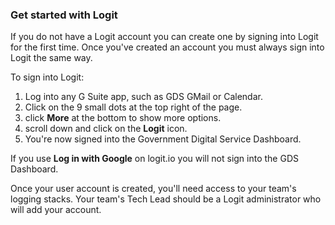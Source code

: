 ### Get started with Logit

If you do not have a Logit account you can create one by signing into Logit for the first time. Once you've created an account you must always sign into Logit the same way.

To sign into Logit:

1. Log into any G Suite app, such as GDS GMail or Calendar.
1. Click on the 9 small dots at the top right of the page.
1. click **More** at the bottom to show more options.
1. scroll down and click on the **Logit** icon.
1. You're now signed into the Government Digital Service Dashboard.

If you use **Log in with Google** on logit.io you will not sign into the GDS Dashboard.

Once your user account is created, you'll need access to your team's logging stacks. Your team's Tech Lead should be a Logit administrator who will add your account.
